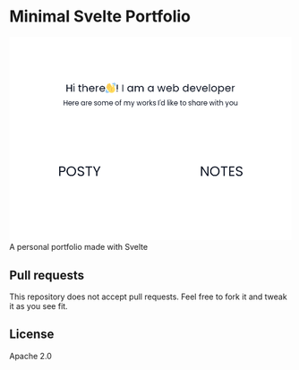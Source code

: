 # Minimal Svelte Portfolio
![Preview](images/preview.png)
A personal portfolio made with Svelte

## Pull requests
This repository does not accept pull requests. Feel free to fork it and tweak it
as you see fit.

## License
Apache 2.0
